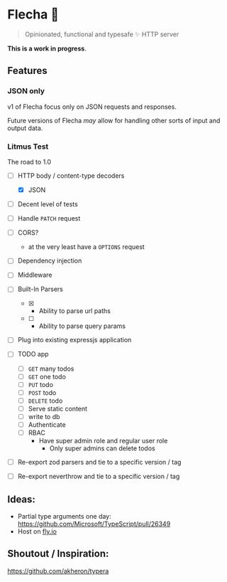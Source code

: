 # Flecha 🏹

> Opinionated, functional and typesafe ✨ HTTP server


**This is a work in progress**.


## Features

### JSON only

v1 of Flecha focus only on JSON requests and responses. 

Future versions of Flecha *may* allow for handling other sorts of input and output data.


### Litmus Test


The road to 1.0


- [ ] HTTP body / content-type decoders
  - [x] JSON
- [ ] Decent level of tests
- [ ] Handle `PATCH` request
- [ ] CORS?
  - at the very least have a `OPTIONS` request
- [ ] Dependency injection
- [ ] Middleware
- [ ] Built-In Parsers
  - [x] - Ability to parse url paths
  - [ ] - Ability to parse query params 
- [ ] Plug into existing expressjs application
- [ ] TODO app
  - [ ] `GET` many todos
  - [ ] `GET` one todo
  - [ ] `PUT` todo
  - [ ] `POST` todo
  - [ ] `DELETE` todo
  - [ ] Serve static content
  - [ ] write to db
  - [ ] Authenticate
  - [ ] RBAC
     - Have super admin role and regular user role
       - Only super admins can delete todos
- [ ] Re-export zod parsers and tie to a specific version / tag
- [ ] Re-export neverthrow and tie to a specific version / tag



## Ideas:

- Partial type arguments one day: https://github.com/Microsoft/TypeScript/pull/26349
- Host on [fly.io](https://fly.io)


## Shoutout / Inspiration:

https://github.com/akheron/typera
